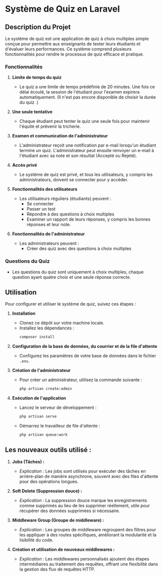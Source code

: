 # Système de Quiz en Laravel

## Description du Projet
Le système de quiz est une application de quiz à choix multiples simple conçue pour permettre aux enseignants de tester leurs étudiants et d'évaluer leurs performances. Ce système comprend plusieurs fonctionnalités pour rendre le processus de quiz efficace et pratique.

### Fonctionnalités

1. **Limite de temps du quiz**
    - Le quiz a une limite de temps prédéfinie de 20 minutes. Une fois ce délai écoulé, la session de l'étudiant pour l'examen expirera automatiquement.
    (Il n'est pas encore disponible de choisir la durée du quiz .)

2. **Une seule tentative**
    - Chaque étudiant peut tenter le quiz une seule fois pour maintenir l'équité et prévenir la tricherie.

4. **Examen et communication de l'administrateur**
    - L'administrateur reçoit une notification par e-mail lorsqu'un étudiant termine un quiz. L'administrateur peut ensuite renvoyer un e-mail à l'étudiant avec sa note et son résultat (Accepté ou Rejeté).

5. **Accès privé**
    - Le système de quiz est privé, et tous les utilisateurs, y compris les administrateurs, doivent se connecter pour y accéder.

6. **Fonctionnalités des utilisateurs**
    - Les utilisateurs réguliers (étudiants) peuvent :
        - Se connecter
        - Passer un test
        - Répondre à des questions à choix multiples
        - Examiner un rapport de leurs réponses, y compris les bonnes réponses et leur note.

7. **Fonctionnalités de l'administrateur**
    - Les administrateurs peuvent :
        - Créer des quiz avec des questions à choix multiples

### Questions du Quiz
- Les questions du quiz sont uniquement à choix multiples, chaque question ayant quatre choix et une seule réponse correcte.

## Utilisation
Pour configurer et utiliser le système de quiz, suivez ces étapes :

1. **Installation**
    - Clonez ce dépôt sur votre machine locale.
    - Installez les dépendances :
      ```bash
      composer install
      ```

2. **Configuration de la base de données, du courrier et de la file d'attente**
    - Configurez les paramètres de votre base de données dans le fichier `.env`.

3. **Création de l'administrateur**
    - Pour créer un administrateur, utilisez la commande suivante :
      ```bash
      php artisan create:admin
      ```

4. **Exécution de l'application**
    - Lancez le serveur de développement :
      ```bash
      php artisan serve
      ```
    - Démarrez le travailleur de file d'attente :
      ```bash
      php artisan queue:work
      ```
## Les nouveaux outils utilisé :

1. **Jobs (Tâches) :**
   - *Explication :* Les jobs sont utilisés pour exécuter des tâches en arrière-plan de manière asynchrone, souvent avec des files d'attente pour des opérations longues.

2. **Soft Delete (Suppression douce) :**
   - *Explication :* La suppression douce marque les enregistrements comme supprimés au lieu de les supprimer réellement, utile pour récupérer des données supprimées si nécessaire.

3. **Middleware Group (Groupe de middleware) :**
   - *Explication :* Les groupes de middleware regroupent des filtres pour les appliquer à des routes spécifiques, améliorant la modularité et la lisibilité du code.

4. **Création et utilisation de nouveaux middlewares :**
   - *Explication :* Les middlewares personnalisés ajoutent des étapes intermédiaires au traitement des requêtes, offrant une flexibilité dans la gestion des flux de requêtes HTTP.

